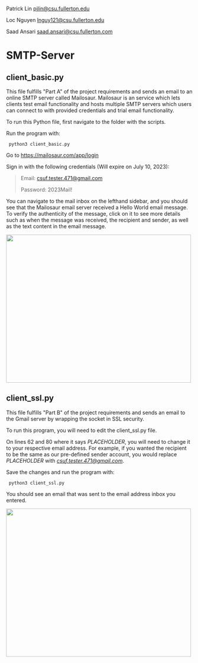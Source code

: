 Patrick Lin pjlin@csu.fullerton.edu

Loc Nguyen lnguy121@csu.fullerton.edu

Saad Ansari  saad.ansari@csu.fullerton.com

# SMTP-Server

## client_basic.py
This file fulfills "Part A" of the project requirements and sends an email to an online SMTP server called Mailosaur. Mailosaur is an service which lets clients test email functionality and hosts multiple SMTP servers which users can connect to with provided credentials and trial email functionality.

To run this Python file, first navigate to the folder with the scripts.

Run the program with:
     
     python3 client_basic.py

Go to https://mailosaur.com/app/login

Sign in with the following credentials (Will expire on July 10, 2023):
>Email: csuf.tester.471@gmail.com
>
>Password: 2023Mail!

You can navigate to the mail inbox on the lefthand sidebar, and you should see that the Mailosaur email server received a Hello World email message. To verify the authenticity of the message, click on it to see more details such as when the message was received, the recipient and sender, as well as the text content in the email message.

<img src="https://github.com/Arbalest007/SMTP-Server/assets/47013008/1ee21e86-333e-490b-807c-90f4f216ab56" width="500" height="400">

## client_ssl.py
This file fulfills "Part B" of the project requirements and sends an email to the Gmail server by wrapping the socket in SSL security. 

To run this program, you will need to edit the client_ssl.py file.

On lines 62 and 80 where it says *PLACEHOLDER*, you will need to change it to your respective email address. For example, if you wanted the recipient to be the same as our pre-defined sender account, you would replace *PLACEHOLDER* with *csuf.tester.471@gmail.com*.

Save the changes and run the program with:
     
     python3 client_ssl.py

You should see an email that was sent to the email address inbox you entered.

<img src="https://github.com/Arbalest007/SMTP-Server/assets/47013008/89eb1db3-0f09-46c3-8154-59d7d2c2f807" width="500" height="400">